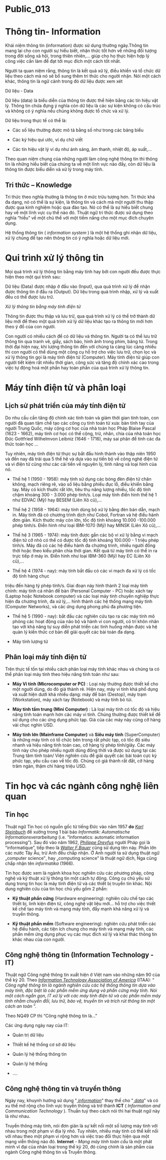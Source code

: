 # Public_013

# Thông tin- Information

Khái niệm thông tin (information) được sử dụng thường ngày.Thông tin mang lại cho con người sự hiểu biết, nhận thức tốt hơn về những đối tượng trong đời sống xã hội, trong thiên nhiên,... giúp cho họ thực hiện hợp lý công việc cần làm để đạt tới mục đích một cách tốt nhất.

Người ta quan niệm rằng, thông tin là kết quả xử lý, điều khiển và tổ chức dữ liệu theo cách mà nó sẽ bổ sung thêm tri thức cho người nhận. Nói một cách khác, thông tin là ngữ cảnh trong đó dữ liệu được xem xét

Dữ liệu - Data

Dữ liệu (data) là biểu diễn của thông tin được thể hiện bằng các tín hiệu vật lý. Thông tin chứa đựng ý nghĩa còn dữ liệu là các sự kiện không có cấu trúc và không có ý nghĩa nếu chúng không được tổ chức và xử lý.

Dữ liệu trong thực tế có thể là:

  * Các số liệu thường được mô tả bằng số như trong các bảng biểu

  * Các ký hiệu qui ước, ví dụ chữ viết

  * Các tín hiệu vật lý ví dụ như ánh sáng, âm thanh, nhiệt độ, áp suất,…


Theo quan niệm chung của những người làm công nghệ thông tin thì thông tin là những hiểu biết của chúng ta về một lĩnh vực nào đấy, còn dữ liệu là thông tin được biểu diễn và xử lý trong máy tính.

## Tri thức – Knowledge

Tri thức theo nghĩa thường là thông tin ở mức trừu tượng hơn. Tri thức khá đa dạng, nó có thể là sự kiện, là thông tin và cách mà một người thu thập được qua kinh nghiệm hoặc qua đào tạo. Nó có thể là sự hiểu biết chung hay về một lĩnh vực cụ thể nào đó. Thuật ngữ tri thức được sử dụng theo nghĩa “hiểu” về một chủ thể với một tiềm năng cho một mục đích chuyên dụng.

Hệ thống thông tin ( _information system_ ) là một hệ thống ghi nhận dữ liệu, xử lý chúng để tạo nên thông tin có ý nghĩa hoặc dữ liệu mới.

# Qui trình xử lý thông tin

Mọi quá trình xử lý thông tin bằng máy tính hay bởi con người đều được thực hiện theo một qui trình sau:

Dữ liệu (Data) được nhập ở đầu vào (Input), qua quá trình xử lý để nhận được thông tin ở đầu ra (Output). Dữ liệu trong quá trình nhập, xử lý và xuất đều có thể được lưu trữ.

_Xử lý thông tin bằng máy tính điện tử_

Thông tin được thu thập và lưu trữ, qua quá trình xử lý có thể trở thành dữ liệu mới để theo một quá trình xử lý dữ liệu khác tạo ra thông tin mới hơn theo ý đồ của con người.

Con người có nhiều cách để có dữ liệu và thông tin. Người ta có thể lưu trữ thông tin qua tranh vẽ, giấy, sách báo, hình ảnh trong phim, băng từ. Trong thời đại hiện nay, khi lượng thông tin đến với chúng ta càng lúc càng nhiều thì con người có thể dùng một công cụ hỗ trợ cho việc lưu trữ, chọn lọc và xử lý thông tin gọi là máy tính điện tử (Computer). Máy tính điện tử giúp con người tiết kiệm rất nhiều thời gian, công sức và tăng độ chính xác cao trong việc tự động hoá một phần hay toàn phần của quá trình xử lý thông tin.

# Máy tính điện tử và phân loại

## Lịch sử phát triển của máy tính điện tử

Do nhu cầu cần tăng độ chính xác tính toán và giảm thời gian tính toán, con người đã quan tâm chế tạo các công cụ tính toán từ xưa: bàn tính tay của người Trung Quốc, máy cộng cơ học của nhà toán học Pháp Blaise Pascal (1623 - 1662), máy tính cơ học có thể cộng, trừ, nhân, chia của nhà toán học Đức Gottfried Wilhelmvon Leibniz (1646 - 1716), máy sai phân để tính các đa thức toán học ...

Tuy nhiên, máy tính điện tử thực sự bắt đầu hình thành vào thập niên 1950 và đến nay đã trải qua 5 thế hệ và dựa vào sự tiến bộ về công nghệ điện tử và vi điện tử cũng như các cải tiến về nguyên lý, tính năng và loại hình của nó.

  * Thế hệ 1 (1950 - 1958): máy tính sử dụng các bóng đèn điện tử chân không, mạch riêng rẽ, vào số liệu bằng phiếu đục lỗ, điều khiển bằng tay. Máy có kích thước rất lớn, tiêu thụ năng lượng nhiều, tốc độ tính chậm khoảng 300 - 3.000 phép tính/s. Loại máy tính điển hình thế hệ 1 như EDVAC (Mỹ) hay BESEM (Liên Xô cũ),...

  * Thế hệ 2 (1958 - 1964): máy tính dùng bộ xử lý bằng đèn bán dẫn, mạch in. Máy tính đã có chương trình dịch như Cobol, Fortran và hệ điều hành đơn giản. Kích thước máy còn lớn, tốc độ tính khoảng 10.000 -100.000 phép tính/s. Điển hình như loại IBM-1070 (Mỹ) hay MINSK (Liên Xô cũ),...

  * Thế hệ 3 (1965 - 1974): máy tính được gắn các bộ vi xử lý bằng vi mạch điện tử cỡ nhỏ có thể có được tốc độ tính khoảng 100.000 - 1 triệu phép tính/s. Máy đã có các hệ điều hành đa chương trình, nhiều người đồng thời hoặc theo kiểu phân chia thời gian. Kết quả từ máy tính có thể in ra trực tiếp ở máy in. Điển hình như loại IBM-360 (Mỹ) hay EC (Liên Xô cũ),...

  * Thế hệ 4 (1974 - nay): máy tính bắt đầu có các vi mạch đa xử lý có tốc độ tính hàng chục


triệu đến hàng tỷ phép tính/s. Giai đoạn này hình thành 2 loại máy tính chính: máy tính cá nhân để bàn (Personal Computer - PC) hoặc xách tay (Laptop hoặc Notebook computer) và các loại máy tính chuyên nghiệp thực hiện đa chương trình, đa xử lý,...
hình thành các hệ thống mạng máy tính (Computer Networks), và các ứng dụng phong phú đa phương tiện.

  * Thế hệ 5 (1990 - nay): bắt đầu các nghiên cứu tạo ra các máy tính mô phỏng các hoạt động của não bộ và hành vi con người, có trí khôn nhân tạo với khả năng tự suy diễn phát triển các tình huống nhận được và hệ quản lý kiến thức cơ bản để giải quyết các bài toán đa dạng.

  * Máy tính lượng tử


## Phân loại máy tính điện tử

Trên thực tế tồn tại nhiều cách phân loại máy tính khác nhau và chúng ta có thể phân loại máy tính theo hiệu năng tính toán như sau:

  * **Máy Vi tính (Microcomputer or PC)** : Loại này thường được thiết kế cho một người dùng, do đó giá thành rẻ. Hiện nay, máy vi tính khá phổ dụng và xuất hiện dưới khá nhiều dạng: máy để bàn (Destop), máy trạm (Workstation), máy xách tay (Notebook) và máy tính bỏ túi.

  * **Máy tính tầm trung (Mini Computer)** : Là loại máy tính có tốc độ và hiệu năng tính toán mạnh hơn các máy vi tính. Chúng thường được thiết kế để sử dụng cho các ứng dụng phức tạp. Giá của các máy này cũng cỡ hàng vài chục nghìn USD.

  * **Máy tính lớn (Mainframe Computer)** và **Siêu máy tính** (SuperComputer) là những máy tính có tổ chức bên trong rất phức tạp, có tốc độ siêu nhanh và hiệu năng tính toán cao, cỡ hàng tỷ phép tính/giây. Các máy tính này cho phép nhiều người dùng đồng thời và được sử dụng tại các Trung tâm tính toán/ Viện nghiên cứu để giải quyết các bài toán cực kỳ phức tạp, yêu cầu cao về tốc độ. Chúng có giá thành rất đắt, cỡ hàng trăm ngàn, thậm chí hàng triệu USD.


# Tin học và các ngành công nghệ liên quan

##  Tin học

Thuật ngữ Tin học có nguồn gốc từ tiếng Đức vào năm 1957 **do** [_Karl Steinbuch_](http://en.wikipedia.org/wiki/Karl_Steinbuch) đề xướng trong 1 bài báo _Informatik: Automatische Informationsverarbeitung_ (i.e. "Informatics: automatic information processing"). Sau đó vào năm 1962, [_Philippe Dreyfus_](http://en.wikipedia.org/wiki/Philippe_Dreyfus) người Pháp gọi là “informatique”, tiếp theo là [_Walter F.Bauer_](http://www.softwarehistory.org/history/Bauer1.html) cũng sử dụng tên này. Phần lớn các nước Tây Âu, trừ Anh đều chấp nhận. Ở Anh người ta sử dụng thuật ngữ „computer science‟, hay „computing science‟ là thuật ngữ dịch, Nga cũng chấp nhận tên _informatika_ (1966).

Tin học được xem là ngành khoa học nghiên cứu các phương pháp, công nghệ và kỹ thuật xử lý thông tin một cách tự động. Công cụ chủ yếu sử dụng trong tin học là máy tính điện tử và các thiết bị truyền tin khác. Nội dung nghiên cứu của tin học chủ yếu gồm 2 phần:

  * **Kỹ thuật phần cứng** (Hardware engineering): nghiên cứu chế tạo các thiết bị, linh kiện điện tử, công nghệ vật liệu mới... hỗ trợ cho việc thiết kế chế tạo máy tính và mạng máy tính, đẩy mạnh khả năng xử lý và truyền thông.

  * **Kỹ thuật phần mềm** (Software engineering): nghiên cứu phát triển các hệ điều hành, các tiện ích chung cho máy tính và mạng máy tính, các phần mềm ứng dụng phục vụ các mục đích xử lý và khai thác thông tin khác nhau của con người.


## Công nghệ thông tin (Information Technology - IT)

Thuật ngữ Công nghệ thông tin xuất hiện ở Việt nam vào những năm 90 của thế kỷ 20. Theo [_Information Technology Association of America_](http://en.wikipedia.org/wiki/Information_Technology_Association_of_America) (ITAA): “ _Công nghệ thông tin là ngành nghiên cứu các hệ thống thông tin dựa vào máy tính, đặc biệt là các phần mềm ứng dụng và phần cứng máy tính. Nói một cách ngắn gọn, IT xử lý với các máy tính điện tử và các phần mềm máy tính nhằm chuyển đổi, lưu trữ, bảo vệ, truyền tin và trích rút thông tin một cách an toàn_ ”.

Theo NQ49 CP thì “Công nghệ thông tin là…”

Các ứng dụng ngày nay của IT:

  * Quản trị dữ liệu

  * Thiết kế hệ thống cơ sở dữ liệu

  * Quản lý hệ thống thông tin

  * Quản lý hệ thống

  * ….


## Công nghệ thông tin và truyền thông

Ngày nay, khuynh hướng sử dụng "[ _information_](http://en.wikipedia.org/wiki/Information)" thay thế cho "[ _data_](httpkhuynh://en.wikipedia.org/wiki/Data)" và có xu thế mở rộng cho lĩnh vực truyền thông và trở thành **ICT** ( _Information and Communication Technology_ ). Thuần tuý theo cách nói thì hai thuật ngữ này là như nhau.

Truyền thông máy tính, nói đơn giản là sự kết nối một số lượng máy tính với nhau trong một phạm vi địa lý nhỏ. Tuy nhiên, nhiều máy tính có thể kết nối với nhau theo một phạm vi rộng hơn và việc trao đổi thực hiện qua một mạng viễn thông nào đó. **Internet** _\- Mạng máy tính toàn cầu_ là một phát minh vĩ đại của nhân loại trong thế kỷ 20, đó cũng chính là sản phẩm của ngành Công nghệ thông tin và Truyền thông.
